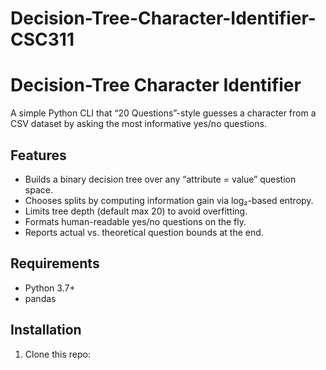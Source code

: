 # Decision-Tree-Character-Identifier-CSC311

# Decision-Tree Character Identifier

A simple Python CLI that “20 Questions”-style guesses a character from a CSV dataset by asking the most informative yes/no questions.


## Features
- Builds a binary decision tree over any “attribute = value” question space.  
- Chooses splits by computing information gain via log₂-based entropy.  
- Limits tree depth (default max 20) to avoid overfitting.  
- Formats human-readable yes/no questions on the fly.  
- Reports actual vs. theoretical question bounds at the end.  

## Requirements
- Python 3.7+  
- pandas  

## Installation
1. Clone this repo:  
   ```bash


